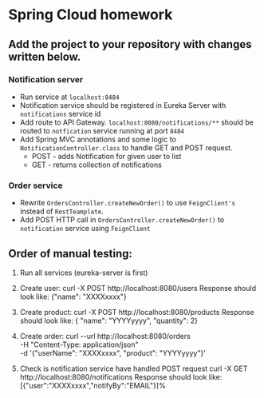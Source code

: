 # Spring Cloud homework

## Add the project to your repository with changes written below.

### Notification server
* Run service at `localhost:8484`
* Notification service should be registered in Eureka Server with `notifications` service id
* Add route to API Gateway. `localhost:8080/notifications/**` should be routed to `notfication` service running at port `8484` 
* Add Spring MVC annotations and some logic to `NotificationController.class` to handle GET and POST request.
    * POST - adds Notification for given user to list  
    * GET - returns collection of notifications  

### Order service
* Rewrite `OrdersController.createNewOrder()` to use `FeignClient's` instead of `RestTeamplate`.
* Add POST HTTP call in `OrdersController.createNewOrder()` to `notification` service using `FeignClient`

## Order of manual testing:
1. Run all services (eureka-server is first)

2. Create user: curl -X POST http://localhost:8080/users 
Response should look like: {"name": "XXXXxxxx"}

3. Create product: curl -X POST http://localhost:8080/products
Response should look like: { "name": "YYYYyyyy", "quantity": 2}

4. Create order: 
     curl --url http://localhost:8080/orders \
          -H "Content-Type: application/json" \
          -d '{"userName": "XXXXxxxx", "product": "YYYYyyyy"}'
          
5. Check is notification service have handled POST request
     curl -X GET http://localhost:8080/notifications
     Response should look like: [{"user":"XXXXxxxx","notifyBy":"EMAIL"}]%  

